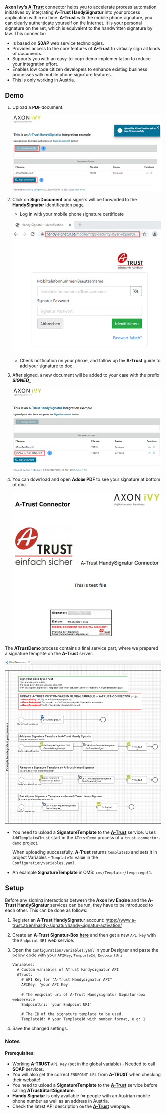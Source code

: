 **Axon Ivy’s [A-Trust](https://www.a-trust.at)** connector helps you to accelerate process automation initiatives by integrating **A-Trust HandySignatur** into your process application within no time. **A-Trust** with the mobile phone signature, you can clearly authenticate yourself on the Internet. It is your personal signature on the net, which is equivalent to the handwritten signature by law. This connector:

*	Is based on **SOAP** web service technologies.
*	Provides access to the core features of **A-Trust** to virtually sign all kinds of documents.
*	Supports you with an easy-to-copy demo implementation to reduce your integration effort.
*	Enables low code citizen developers to enhance existing business processes with mobile phone signature features.
*	This is only working in Austria.



## Demo

1. Upload a **PDF** document.

   ![demo-process](doc/images/atrust-upload-doc.png)

2. Click on **Sign Document** and signers will be forwarded to the **HandySignatur** identification page.

   - Log in with your mobile phone signature certificate.

   ![atrust-signature](doc/images/atrust-handysign-login.png)
   
   - Check notification on your phone, and follow up the **A-Trust** guide to add your signature to doc.

3. After signed, a new document will be added to your case with the prefix ***SIGNED_***

   ![atrust-signature-finished](doc/images/atrust-handysign-finished.png)

4. You can download and open **Adobe PDF** to see your signature at bottom of doc.

   ![atrust-doc-signed](doc/images/atrust-doc-signed.png)

The **ATrustDemo** process contains a final service part, where we prepared a signature template on the **A-Trust** server.

   ![atrust-demo-feature](doc/images/atrust-demo-feature.png)

* You need to upload a **SignatureTemplate** to the **[A-Trust](https://www.a-trust.at)** service. Uses `AddTemplateATrust` start in the `ATrustDemo` process of `a-trust-connector-demo` project.

   When uploading successfully, **A-Trust** returns `templateID` and sets it in project Variables - `TemplateId` value in the `Configuration/variables.yaml`.

* An example **SignatureTemplate** in CMS: `cms/Templates/tempsiegel1`.



## Setup

Before any signing interactions between the **Axon Ivy Engine** and the **A-Trust HandySignatur** services can be run, they have to be introduced to each other. This can be done as follows:

1. Register an **A-Trust HandySignatur** account: https://www.a-trust.at/en/handy-signatur/handy-signatur-activation/

2. Create an **A-Trust Signatur-Box** **[here](https://www.a-trust.at/en/handy-signatur/signaturbox)** and then get a new `API key` with the `Endpoint URI` web service.

3. Open the `Configuration/variables.yaml` in your Designer and paste the below code with your `APIKey`, `TemplateId`, `EndpointUri`

   ```
   Variables:
     # Custom variables of ATrust Handysignatur API
     ATrust:
       # API Key for "A-Trust Handysignatur API"
       APIKey: 'your API Key'

       # The endpoint uri of A-Trust Handysignatur Signatur-box webservice
       EndpointUri: 'your Endpoint URI'

       # The ID of the signature template to be used.
       TemplateId: # your TemplateId with number format, e.g: 1

   ```

4. Save the changed settings.


### Notes

#### Prerequisites:

* Working **A-TRUST** `API Key` (set in the global variable) - Needed to call **SOAP** services.
* You will also get the correct `ENDPOINT URL` from **A-TRUST** when checking their website!
* You need to upload a **SignatureTemplate** to the **[A-Trust](https://www.a-trust.at)** service before calling **ATrust/StartSignature**.
* **Handy Signatur** is only available for people with an Austrian mobile phone number as well as an address in Austria.
* Check the latest API description on the **[A-Trust](https://www.a-trust.at)** webpage.
